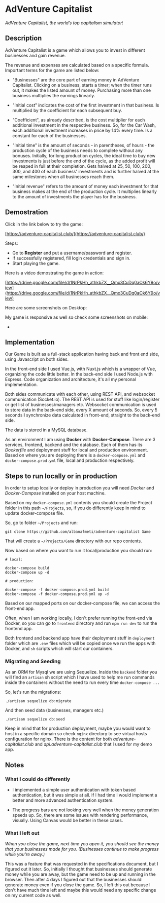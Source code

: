 # AdVenture Capitalist
*AdVenture Capitalist, the world’s top capitalism simulator!*

## Description

AdVenture Capitalist is a game which allows you to invest in different businesses and gain revenue.

The revenue and expenses are calculated based on a specific formula. Important terms for the game are listed below:

- "Businesses" are the core part of earning money in AdVenture Capitalist. Clicking on a business, starts a timer; when the timer runs out, it makes the listed amount of money. Purchasing more than one business multiplies the earnings linearly.

- "Initial cost" indicates the cost of the first investment in that business. Is multiplied by the coefficient for each subsequent buy.

- "Coefficient", as already described, is the cost multiplier for each additional investment in the respective business. So, for the Car Wash, each additional investment increases in price by 14% every time. Is a constant for each of the businesses.

- "Initial time" is the amount of seconds - in parentheses, of hours - the production cycle of the business needs to complete without any bonuses. Initially, for long production cycles, the ideal time to buy new investments is just before the end of the cycle, as the added profit will be reaped in full at their completion. Gets halved at 25, 50, 100, 200, 300, and 400 of each business' investments and is further halved at the same milestones when all businesses reach them.

- "Initial revenue" refers to the amount of money each investment for that business makes at the end of the production cycle. It multiplies linearly to the amount of investments the player has for the business.

## Demostration

Click in the link below to try the game:

[https://adventure-capitalist.club/](https://adventure-capitalist.club/)

Steps:

- Go to __Register__ and put a username/password and register.
- If successfully registered, fill login credentials and sign in.
- Start playing the game.

Here is a video demostrating the game in action:

[https://drive.google.com/file/d/1NrPkHh_athkbZX__Qmx3CuDq0aOk6Y9o/view](https://drive.google.com/file/d/1NrPkHh_athkbZX__Qmx3CuDq0aOk6Y9o/view)

Here are some screenshots on Desktop:



My game is responsive as well so check some screenshots on mobile:

-


## Implementation

Our Game is built as a full-stack application having back and front end side, using Javascript on both sides.

In the front-end side I used Vue.js, with Nuxt.js which is a wrapper of Vue, organizing the code little better.
In the back-end side I used Node.js with Express. Code organization and architecture, it's all my personal implementation.

Both sides communicate with each other, using REST API, and websocket communication (Socket.io). The REST API is used for stuff like login/register or get list of businesses/managers etc.
Websocket communication is used to store data in the back-end side, every X amount of seconds. So, every 5 seconds I synchronize data calculated in front-end, straight to the back-end side.

The data is stored in a MySQL database.

As an environment I am using **Docker** with **Docker-Compose**. There are 3 services, frontend, backend and the database. Each of them has its *Dockerfile* and deployment stuff for local and production environment.
Based on where you are deploying there is a `docker-compose.yml` and `docker-compose.prod.yml` file, local and production respectively.

## Steps to run locally or in production

In order to setup locally or deploy in production you will need *Docker* and *Docker-Compose* installed on your host machine.

Based on my `docker-compose.yml` contents you should create the Project folder in this path `~/Projects`, so, if you do differently keep in mind to update docker-compose file.

So, go to folder `~/Projects` and run:

```
git clone https://github.com/albanafmeti/adventure-capitalist Game
```

That will create a `~/Projects/Game` directory with our repo contents.

Now based on where you want to run it local/production you should run:

```
# local:

docker-compose build
docker-compose up -d

# production:

docker-compose -f docker-compose.prod.yml build
docker-compose -f docker-compose.prod.yml up -d
```

Based on our mapped ports on our docker-compose file, we can access the front-end app.

Often, when I am working locally, I don't prefer running the front-end via Docker, so you can go to `frontend` directory and run `npm run dev` to run the frontend app.

Both frontend and backend app have their deployment stuff in `deployment` folder which are `.env` files which will be copied once we run the apps with Docker, and `sh` scripts which will start our containers.

### Migrating and Seeding

As an ORM for Mysql we are using Sequelize.
Inside the `backend` folder you will find an `artisan` sh script which I have used to help me run commands inside the containers without the need to run every time `docker-compose ...`

So, let's run the migrations:

```
./artisan sequelize db:migrate
```

And then seed data (businesses, managers etc.)

```
./artisan sequelize db:seed
```

Keep in mind that for production deployment, maybe you would want to host in a specific domain so check `nginx` directory to see virtual hosts configuration for nginx. There is the content for both *adventure-capitalist.club* and *api.adventure-capitalist.club* that I used for my demo app.

## Notes

### What I could do differently

- I implemented a simple user authentication with token based authentication, but it was simple at all. If I had time I would implement a better and more advanced authentication system.

- The progress bars are not looking very well when the money generation speeds up. So, there are some issues with rendering performance, visually. Using Canvas would be better in these cases.

### What I left out

*When you close the game, next time you open it, you should see the money that your businesses made for you. (Businesses continue to make progress while you’re away.)*

This was a feature that was requested in the specifications document, but I figured out it later. So, initially I thought that businesses should generate money while you are away, but the game need to be up and running in the browser.
Then after 4 days I figured out that the businesses should generate money even if you close the game.
So, I left this out because I don't have much time left and maybe this would need any specific change on my current code as well.
